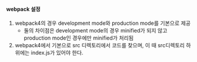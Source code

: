 #### webpack 설정
1. webpack4의 경우 development mode와 production mode를 기본으로 제공
	* 둘의 차이점은 development mode의 경우 minified가 되지 않고 production mode인 경우에만 minified가 처리됨
2. webpack4에서 기본으로 src 디렉토리에서 코드를 찾으며, 이 때 src디렉토리 하위에는 index.js가 있어야 한다.